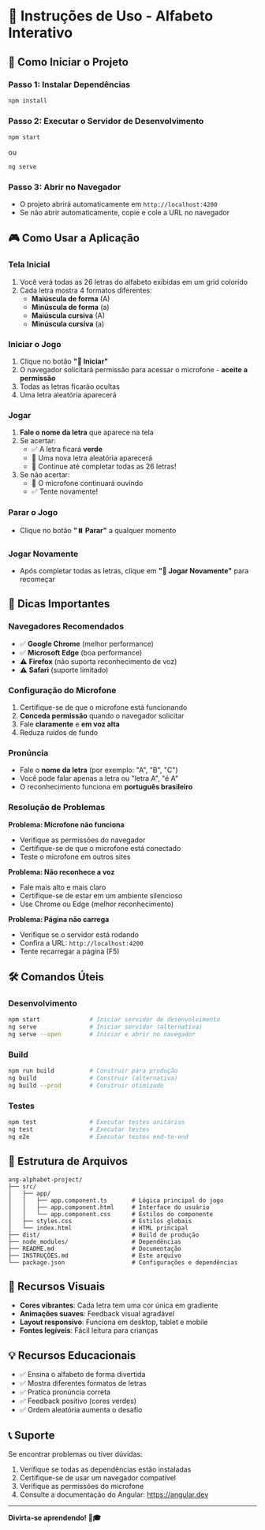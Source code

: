 # 📖 Instruções de Uso - Alfabeto Interativo

## 🚀 Como Iniciar o Projeto

### Passo 1: Instalar Dependências
```bash
npm install
```

### Passo 2: Executar o Servidor de Desenvolvimento
```bash
npm start
```
ou
```bash
ng serve
```

### Passo 3: Abrir no Navegador
- O projeto abrirá automaticamente em `http://localhost:4200`
- Se não abrir automaticamente, copie e cole a URL no navegador

## 🎮 Como Usar a Aplicação

### Tela Inicial
1. Você verá todas as 26 letras do alfabeto exibidas em um grid colorido
2. Cada letra mostra 4 formatos diferentes:
   - **Maiúscula de forma** (A)
   - **Minúscula de forma** (a)
   - **Maiúscula cursiva** (A)
   - **Minúscula cursiva** (a)

### Iniciar o Jogo
1. Clique no botão **"🚀 Iniciar"**
2. O navegador solicitará permissão para acessar o microfone - **aceite a permissão**
3. Todas as letras ficarão ocultas
4. Uma letra aleatória aparecerá

### Jogar
1. **Fale o nome da letra** que aparece na tela
2. Se acertar:
   - ✅ A letra ficará **verde**
   - 🎊 Uma nova letra aleatória aparecerá
   - 🎉 Continue até completar todas as 26 letras!
3. Se não acertar:
   - 🎤 O microfone continuará ouvindo
   - ✅ Tente novamente!

### Parar o Jogo
- Clique no botão **"⏸️ Parar"** a qualquer momento

### Jogar Novamente
- Após completar todas as letras, clique em **"🔄 Jogar Novamente"** para recomeçar

## 🎯 Dicas Importantes

### Navegadores Recomendados
- ✅ **Google Chrome** (melhor performance)
- ✅ **Microsoft Edge** (boa performance)
- ⚠️ **Firefox** (não suporta reconhecimento de voz)
- ⚠️ **Safari** (suporte limitado)

### Configuração do Microfone
1. Certifique-se de que o microfone está funcionando
2. **Conceda permissão** quando o navegador solicitar
3. Fale **claramente** e **em voz alta**
4. Reduza ruídos de fundo

### Pronúncia
- Fale o **nome da letra** (por exemplo: "A", "B", "C")
- Você pode falar apenas a letra ou "letra A", "é A"
- O reconhecimento funciona em **português brasileiro**

### Resolução de Problemas

**Problema: Microfone não funciona**
- Verifique as permissões do navegador
- Certifique-se de que o microfone está conectado
- Teste o microfone em outros sites

**Problema: Não reconhece a voz**
- Fale mais alto e mais claro
- Certifique-se de estar em um ambiente silencioso
- Use Chrome ou Edge (melhor reconhecimento)

**Problema: Página não carrega**
- Verifique se o servidor está rodando
- Confira a URL: `http://localhost:4200`
- Tente recarregar a página (F5)

## 🛠️ Comandos Úteis

### Desenvolvimento
```bash
npm start              # Iniciar servidor de desenvolvimento
ng serve               # Iniciar servidor (alternativa)
ng serve --open        # Iniciar e abrir no navegador
```

### Build
```bash
npm run build          # Construir para produção
ng build               # Construir (alternativa)
ng build --prod        # Construir otimizado
```

### Testes
```bash
npm test               # Executar testes unitários
ng test                # Executar testes
ng e2e                 # Executar testes end-to-end
```

## 📁 Estrutura de Arquivos

```
ang-alphabet-project/
├── src/
│   ├── app/
│   │   ├── app.component.ts       # Lógica principal do jogo
│   │   ├── app.component.html     # Interface do usuário
│   │   └── app.component.css      # Estilos do componente
│   ├── styles.css                 # Estilos globais
│   └── index.html                 # HTML principal
├── dist/                          # Build de produção
├── node_modules/                  # Dependências
├── README.md                      # Documentação
├── INSTRUÇÕES.md                  # Este arquivo
└── package.json                   # Configurações e dependências
```

## 🎨 Recursos Visuais

- **Cores vibrantes**: Cada letra tem uma cor única em gradiente
- **Animações suaves**: Feedback visual agradável
- **Layout responsivo**: Funciona em desktop, tablet e mobile
- **Fontes legíveis**: Fácil leitura para crianças

## 💡 Recursos Educacionais

- ✅ Ensina o alfabeto de forma divertida
- ✅ Mostra diferentes formatos de letras
- ✅ Pratica pronúncia correta
- ✅ Feedback positivo (cores verdes)
- ✅ Ordem aleatória aumenta o desafio

## 📞 Suporte

Se encontrar problemas ou tiver dúvidas:
1. Verifique se todas as dependências estão instaladas
2. Certifique-se de usar um navegador compatível
3. Verifique as permissões do microfone
4. Consulte a documentação do Angular: https://angular.dev

---

**Divirta-se aprendendo! 🎉🎓**

